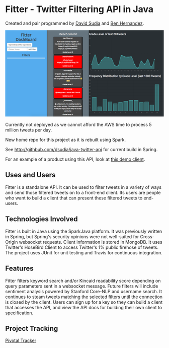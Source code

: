 # Fitter - Twitter Filtering API in Java
Created and pair programmed by [David Sudia](https://github.com/dsudia) and [Ben Hernandez](https://github.com/benaychh).

![Client screenshot](./fitter-screen.png)

Currently not deployed as we cannot afford the AWS time to process 5 million tweets per day.

New home repo for this project as it is rebuilt using Spark.

See http://githbub.com/dsudia/java-twitter-api for current build in Spring.

For an example of a product using this API, look at [this demo client](https://github.com/BenAychh/react-twitter-client).

## Uses and Users
Fitter is a standalone API. It can be used to filter tweets in a variety of ways and send those filtered tweets on to a front-end client. Its users are people who want to build a client that can present these filtered tweets to end-users.

## Technologies Involved
Fitter is built in Java using the SparkJava platform. It was previously written in Spring, but Spring's security opinions were not well-suited for Cross-Origin websocket requests. Client information is stored in MongoDB. It uses Twitter's HoseBird Client to access Twitter's 1% public firehose of tweets. The project uses JUnit for unit testing and Travis for continuous integration.

## Features
Fitter filters keyword search and/or Kincaid readability score depending on query parameters sent in a websocket message. Future filters will include sentiment analysis powered by Stanford Core-NLP and username search. It continues to steam tweets matching the selected filters until the connection is closed by the client. Users can sign up for a key so they can build a client that accesses the API, and view the API docs for building their own client to specification.

## Project Tracking
[Pivotal Tracker](https://www.pivotaltracker.com/n/projects/1572541)
